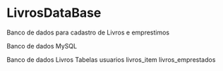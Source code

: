 # LivrosDataBase
Banco de dados para cadastro de Livros e emprestimos

Banco de dados MySQL

Banco de dados Livros
Tabelas
usuarios
livros_item
livros_emprestados
